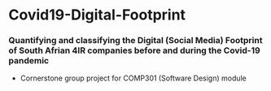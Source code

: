 # Covid19-Digital-Footprint
### Quantifying and classifying the Digital (Social Media) Footprint of South Afrian 4IR companies before and during the Covid-19 pandemic
- Cornerstone group project for COMP301 (Software Design) module
